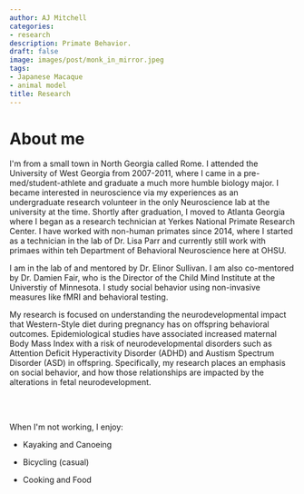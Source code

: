 ```yaml
---
author: AJ Mitchell
categories:
- research
description: Primate Behavior.
draft: false
image: images/post/monk_in_mirror.jpeg
tags:
- Japanese Macaque
- animal model
title: Research
---
```


# About me


I'm from a small town in North Georgia called Rome. I attended the University of West Georgia from 2007-2011, where I came in a pre-med/student-athlete and graduate a much more humble biology major. I became interested in neuroscience via my experiences as an undergraduate research volunteer in the only Neuroscience lab at the university at the time. Shortly after graduation, I moved to Atlanta Georgia where I began as a research technician at Yerkes National Primate Research Center. I have worked with non-human primates since 2014, where I started as a technician in the lab of Dr. Lisa Parr and currently still work with primaes within teh Department of Behavioral Neuroscience here at OHSU. 

I am in the lab of and mentored by Dr. Elinor Sullivan. I am also co-mentored by Dr. Damien Fair, who is the Director of the Child Mind Institute at the Universtiy of Minnesota. I study social behavior using non-invasive measures like fMRI and behavioral testing. 

My research is focused on understanding the neurodevelopmental impact that Western-Style diet during pregnancy has on offspring behavioral outcomes. Epidemiological studies have associated increased maternal Body Mass Index with a risk of neurodevelopmental disorders such as Attention Deficit Hyperactivity Disorder (ADHD) and Austism Spectrum Disorder (ASD) in offspring. Specifically, my research places an emphasis on social behavior, and how those relationships are impacted by the alterations in fetal neurodevelopment. 

<BR>
<BR>

When I'm not working, I enjoy: 

- Kayaking and Canoeing

- Bicycling (casual)

- Cooking and Food



